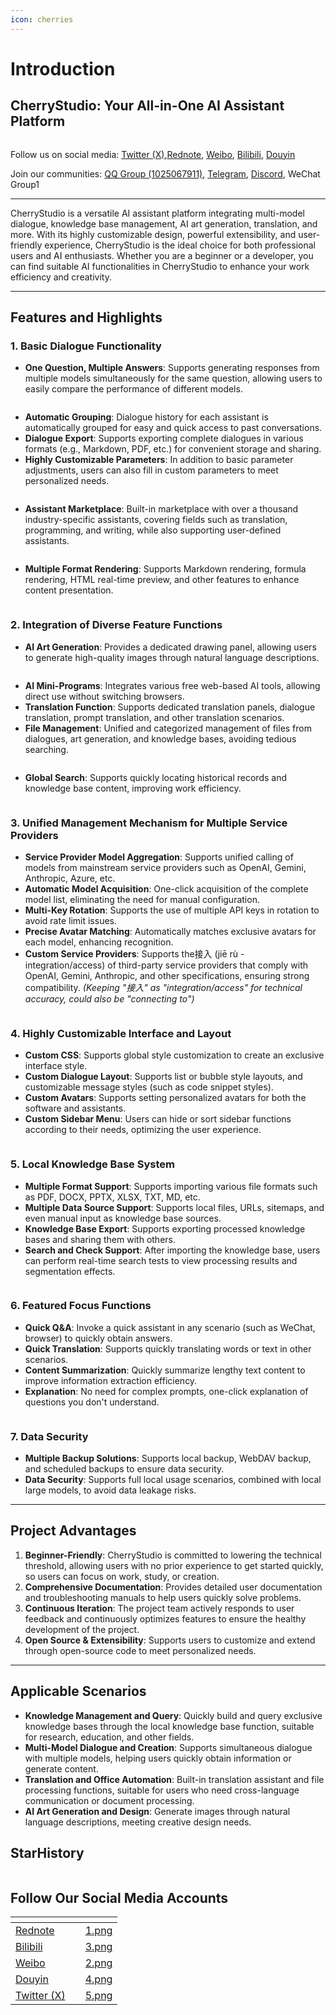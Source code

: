 ```yaml
---
icon: cherries
---
```


# Introduction

## CherryStudio: Your All-in-One AI Assistant Platform

<figure><img src=".gitbook/assets/docs-readme-banner1.png" alt=""><figcaption></figcaption></figure>

Follow us on social media: [Twitter (X)](https://x.com/CherryStudioAPP?t=DYR0ulaLur-bO4Us3bG79A%5C\&s=05),[Rednote](https://www.xiaohongshu.com/user/profile/662b6853000000000b031d9a?xsec_token=YB_1nKvlH4r5hPYVVbbsNHF8Y6n6AKlm5-DaggPCtd2DQ%3D\&xsec_source=app_share\&xhsshare=CopyLink\&appuid=662b6853000000000b031d9a\&apptime=1738627324\&share_id=ace5db41b5954fab8d98a2a7865a62bc\&share_channel=copy_link), [Weibo](https://weibo.com/u/7975656228), [Bilibili](https://space.bilibili.com/3546657515898892?plat_id=1%5C\&share_from=space%5C\&share_medium=android%5C\&share_plat=android%5C\&share_session_id=864e7c2b-5488-4564-9893-9a72f413811e%5C\&share_source=COPY%5C\&share_tag=s_i%5C\&timestamp=1738627360%5C\&unique_k=hIfGgDW), [Douyin](https://www.douyin.com/user/MS4wLjABAAAAmw9A54m5J0hHVMQY5eGrVJ-EHDoOS0hgJ6M1F9MN2Tn2V163A0xrC4_KVzfmQSxC?previous_page=app_code_link)

Join our communities: [QQ Group (1025067911)](https://qm.qq.com/q/RIBAO2pPKS), [Telegram](https://t.me/CherryStudioAI), [Discord](https://discord.gg/wez8HtpxqQ), WeChat Group1

***

CherryStudio is a versatile AI assistant platform integrating multi-model dialogue, knowledge base management, AI art generation, translation, and more. With its highly customizable design, powerful extensibility, and user-friendly experience, CherryStudio is the ideal choice for both professional users and AI enthusiasts. Whether you are a beginner or a developer, you can find suitable AI functionalities in CherryStudio to enhance your work efficiency and creativity.

***

## **Features and Highlights**

### **1. Basic Dialogue Functionality**

* **One Question, Multiple Answers**: Supports generating responses from multiple models simultaneously for the same question, allowing users to easily compare the performance of different models.

<figure><img src=".gitbook/assets/docs-readme-1 (1) (1).png" alt=""><figcaption></figcaption></figure>

* **Automatic Grouping**: Dialogue history for each assistant is automatically grouped for easy and quick access to past conversations.
* **Dialogue Export**: Supports exporting complete dialogues in various formats (e.g., Markdown, PDF, etc.) for convenient storage and sharing.
* **Highly Customizable Parameters**: In addition to basic parameter adjustments, users can also fill in custom parameters to meet personalized needs.​

<figure><img src=".gitbook/assets/docs-readme-2 (2).png" alt=""><figcaption></figcaption></figure>

* **Assistant Marketplace**: Built-in marketplace with over a thousand industry-specific assistants, covering fields such as translation, programming, and writing, while also supporting user-defined assistants.​

<figure><img src=".gitbook/assets/docs-readme-4.png" alt=""><figcaption></figcaption></figure>

* **Multiple Format Rendering**: Supports Markdown rendering, formula rendering, HTML real-time preview, and other features to enhance content presentation.

<figure><img src=".gitbook/assets/docs-readme-3 (1).png" alt=""><figcaption></figcaption></figure>

### **2. Integration of Diverse Feature Functions**

* **AI Art Generation**: Provides a dedicated drawing panel, allowing users to generate high-quality images through natural language descriptions.

<figure><img src=".gitbook/assets/docs-readme-5.png" alt=""><figcaption></figcaption></figure>

* **AI Mini-Programs**: Integrates various free web-based AI tools, allowing direct use without switching browsers.
* **Translation Function**: Supports dedicated translation panels, dialogue translation, prompt translation, and other translation scenarios.
* **File Management**: Unified and categorized management of files from dialogues, art generation, and knowledge bases, avoiding tedious searching.

<figure><img src=".gitbook/assets/docs-readme-6.png" alt=""><figcaption></figcaption></figure>

* **Global Search**: Supports quickly locating historical records and knowledge base content, improving work efficiency.

<figure><img src=".gitbook/assets/docs-readme-7.png" alt=""><figcaption></figcaption></figure>

### **3. Unified Management Mechanism for Multiple Service Providers**

* **Service Provider Model Aggregation**: Supports unified calling of models from mainstream service providers such as OpenAI, Gemini, Anthropic, Azure, etc.
* **Automatic Model Acquisition**: One-click acquisition of the complete model list, eliminating the need for manual configuration.
* **Multi-Key Rotation**: Supports the use of multiple API keys in rotation to avoid rate limit issues.
* **Precise Avatar Matching**: Automatically matches exclusive avatars for each model, enhancing recognition.
* **Custom Service Providers**: Supports the接入 (jiē rù - integration/access) of third-party service providers that comply with OpenAI, Gemini, Anthropic, and other specifications, ensuring strong compatibility. _(Keeping "接入" as "integration/access" for technical accuracy, could also be "connecting to")_

<figure><img src=".gitbook/assets/docs-readme-8.png" alt=""><figcaption></figcaption></figure>

### **4. Highly Customizable Interface and Layout**

* **Custom CSS**: Supports global style customization to create an exclusive interface style.
* **Custom Dialogue Layout**: Supports list or bubble style layouts, and customizable message styles (such as code snippet styles).
* **Custom Avatars**: Supports setting personalized avatars for both the software and assistants.
* **Custom Sidebar Menu**: Users can hide or sort sidebar functions according to their needs, optimizing the user experience.

<figure><img src=".gitbook/assets/docs-readme-9.png" alt=""><figcaption></figcaption></figure>

### **5. Local Knowledge Base System**

* **Multiple Format Support**: Supports importing various file formats such as PDF, DOCX, PPTX, XLSX, TXT, MD, etc.
* **Multiple Data Source Support**: Supports local files, URLs, sitemaps, and even manual input as knowledge base sources.
* **Knowledge Base Export**: Supports exporting processed knowledge bases and sharing them with others.
* **Search and Check Support**: After importing the knowledge base, users can perform real-time search tests to view processing results and segmentation effects.

<figure><img src=".gitbook/assets/docs-readme-10.png" alt=""><figcaption></figcaption></figure>

### **6. Featured Focus Functions**

* **Quick Q\&A**: Invoke a quick assistant in any scenario (such as WeChat, browser) to quickly obtain answers.
* **Quick Translation**: Supports quickly translating words or text in other scenarios.
* **Content Summarization**: Quickly summarize lengthy text content to improve information extraction efficiency.
* **Explanation**: No need for complex prompts, one-click explanation of questions you don't understand.

<figure><img src=".gitbook/assets/docs-readme-11.png" alt=""><figcaption></figcaption></figure>

### **7. Data Security**

* **Multiple Backup Solutions**: Supports local backup, WebDAV backup, and scheduled backups to ensure data security.
* **Data Security**: Supports full local usage scenarios, combined with local large models, to avoid data leakage risks.

***

## **Project Advantages**

1. **Beginner-Friendly**: CherryStudio is committed to lowering the technical threshold, allowing users with no prior experience to get started quickly, so users can focus on work, study, or creation.
2. **Comprehensive Documentation**: Provides detailed user documentation and troubleshooting manuals to help users quickly solve problems.
3. **Continuous Iteration**: The project team actively responds to user feedback and continuously optimizes features to ensure the healthy development of the project.
4. **Open Source & Extensibility**: Supports users to customize and extend through open-source code to meet personalized needs.

***

## **Applicable Scenarios**

* **Knowledge Management and Query**: Quickly build and query exclusive knowledge bases through the local knowledge base function, suitable for research, education, and other fields.
* **Multi-Model Dialogue and Creation**: Supports simultaneous dialogue with multiple models, helping users quickly obtain information or generate content.
* **Translation and Office Automation**: Built-in translation assistant and file processing functions, suitable for users who need cross-language communication or document processing.
* **AI Art Generation and Design**: Generate images through natural language descriptions, meeting creative design needs.

## StarHistory

<figure><img src="https://urlscan.io/liveshot/?width=1300&#x26;height=620&#x26;url=https://cherrystarhistory.ocool.online/" alt=""><figcaption></figcaption></figure>

## Follow Our Social Media Accounts

<table data-view="cards"><thead><tr><th></th><th data-hidden></th><th data-hidden data-card-cover data-type="files"></th></tr></thead><tbody><tr><td><a href="https://www.xiaohongshu.com/user/profile/662b6853000000000b031d9a?xsec_token=YB_1nKvlH4r5hPYVVbbsNHF8Y6n6AKlm5-DaggPCtd2DQ%3D&#x26;xsec_source=app_share&#x26;xhsshare=CopyLink&#x26;appuid=662b6853000000000b031d9a&#x26;apptime=1738627324&#x26;share_id=ace5db41b5954fab8d98a2a7865a62bc&#x26;share_channel=copy_link">Rednote</a></td><td></td><td><a href=".gitbook/assets/1.png">1.png</a></td></tr><tr><td><a href="https://b23.tv/hIfGgDW">Bilibili</a></td><td></td><td><a href=".gitbook/assets/3.png">3.png</a></td></tr><tr><td><a href="https://weibo.com/u/7975656228">Weibo</a></td><td></td><td><a href=".gitbook/assets/2.png">2.png</a></td></tr><tr><td><a href="https://v.douyin.com/ifTpX4X7">Douyin</a></td><td></td><td><a href=".gitbook/assets/4.png">4.png</a></td></tr><tr><td><a href="https://x.com/CherryStudioAPP?t=DYR0ulaLur-bO4Us3bG79A&#x26;s=05">Twitter (X)</a></td><td></td><td><a href=".gitbook/assets/5.png">5.png</a></td></tr></tbody></table>
